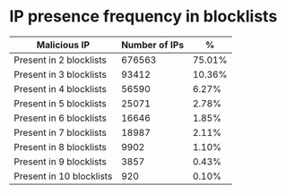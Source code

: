 # IP presence frequency in blocklists
| Malicious IP | Number of IPs | % |
|----|----|----|
| Present in 2 blocklists | 676563 | 75.01% |
| Present in 3 blocklists | 93412 | 10.36% |
| Present in 4 blocklists | 56590 | 6.27% |
| Present in 5 blocklists | 25071 | 2.78% |
| Present in 6 blocklists | 16646 | 1.85% |
| Present in 7 blocklists | 18987 | 2.11% |
| Present in 8 blocklists | 9902 | 1.10% |
| Present in 9 blocklists | 3857 | 0.43% |
| Present in 10 blocklists | 920 | 0.10% |
